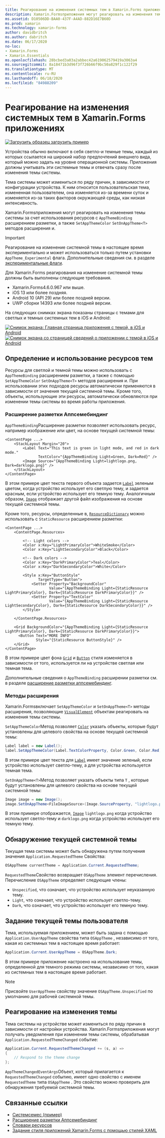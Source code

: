 ```yaml
---
title: Реагирование на изменения системных тем в Xamarin.Forms приложениях
description: Xamarin.Formsприложения могут реагировать на изменения темы операционной системы с помощью типа Онаппсеме и расширения разметки DynamicResource.
ms.assetid: D10506DD-BAA0-437F-A4AD-882D16E7B60D
ms.prod: xamarin
ms.technology: xamarin-forms
author: davidbritch
ms.author: dabritch
ms.date: 06/17/2020
no-loc:
- Xamarin.Forms
- Xamarin.Essentials
ms.openlocfilehash: 28bcbed3a03a2abbec42a619062579419a3063a4
ms.sourcegitcommit: 8a18471b3d96f3f726b66f9bc50a829f1c122f29
ms.translationtype: MT
ms.contentlocale: ru-RU
ms.lasthandoff: 06/18/2020
ms.locfileid: "84988209"
---
```

# <a name="respond-to-system-theme-changes-in-xamarinforms-applications"></a>Реагирование на изменения системных тем в Xamarin.Forms приложениях

[![Загрузить образец](~/media/shared/download.png) загрузить пример](https://docs.microsoft.com/samples/xamarin/xamarin-forms-samples/userinterface-systemthemesdemo/)

Устройства обычно включают в себя светло-и темные темы, каждый из которых ссылается на широкий набор предпочтений внешнего вида, который можно задать на уровне операционной системы. Приложения должны учитывать эти системные темы и отвечать сразу после изменения темы системы.

Тема системы может измениться по ряду причин, в зависимости от конфигурации устройства. К ним относится пользовательская тема, измененная пользователем, она изменяется из-за времени суток и изменяется из-за таких факторов окружающей среды, как низкая интенсивность.

Xamarin.Formsприложения могут реагировать на изменения темы системы за счет использования ресурсов с `AppThemeBinding` расширением разметки, а также `SetAppThemeColor` `SetOnAppTheme<T>` методов расширения и.

> [!IMPORTANT]
> Реагирование на изменение системной темы в настоящее время экспериментально и может использоваться только путем установки `AppTheme_Experimental` флага. Дополнительные сведения см. в разделе [экспериментальные флаги](~/xamarin-forms/internals/experimental-flags.md).

Для Xamarin.Forms реагирования на изменение системной темы должны быть выполнены следующие требования.

- Xamarin.Forms4.6.0.967 или выше.
- iOS 13 или более поздняя.
- Android 10 (API 29) или более поздней версии.
- UWP сборки 14393 или более поздней версии.

На следующих снимках экрана показаны страницы с темами для светлых и темных системных тем в iOS и Android:

[![Снимок экрана: Главная страница приложения с темой, в iOS и Android](system-theme-changes-images/main-page-both-themes.png "Главная страница приложения с темой")](system-theme-changes-images/main-page-both-themes-large.png#lightbox "Главная страница приложения с темой") 
 [ ![Снимок экрана со страницей сведений о приложении с темой в iOS и Android](system-theme-changes-images/detail-page-both-themes.png "Страница сведений о приложении с темой")](system-theme-changes-images/detail-page-both-themes-large.png#lightbox "Страница сведений о приложении с темой")

## <a name="define-and-consume-theme-resources"></a>Определение и использование ресурсов тем

Ресурсы для светлой и темной темы можно использовать с `AppThemeBinding` расширением разметки, а также с помощью `SetAppThemeColor` `SetOnAppTheme<T>` методов расширения и. При использовании этих подходов ресурсы автоматически применяются в зависимости от значения текущей системной темы. Кроме того, объекты, использующие эти ресурсы, автоматически обновляются при изменении темы системы во время работы приложения.

### <a name="appthemebinding-markup-extension"></a>Расширение разметки Аппсемебиндинг

`AppThemeBinding`Расширение разметки позволяет использовать ресурс, например изображение или цвет, на основе текущей системной темы:

```xaml
<ContentPage ...>
    <StackLayout Margin="20">
        <Label Text="This text is green in light mode, and red in dark mode."
               TextColor="{AppThemeBinding Light=Green, Dark=Red}" />
        <Image Source="{AppThemeBinding Light=lightlogo.png, Dark=darklogo.png}" />
    </StackLayout>
</ContentPage>
```

В этом примере цвет текста первого объекта задается [`Label`](xref:Xamarin.Forms.Label) зеленым цветом, когда устройство использует его светлую тему, и задается красным, если устройство использует его темную тему. Аналогичным образом, [`Image`](xref:Xamarin.Forms.Image) отображает другой файл изображения на основе текущей системной темы.

Кроме того, ресурсы, определенные в, [`ResourceDictionary`](xref:Xamarin.Forms.ResourceDictionary) можно использовать с `StaticResource` расширением разметки:

```xaml
<ContentPage ...>
    <ContentPage.Resources>

        <!-- Light colors -->
        <Color x:Key="LightPrimaryColor">WhiteSmoke</Color>
        <Color x:Key="LightSecondaryColor">Black</Color>

        <!-- Dark colors -->
        <Color x:Key="DarkPrimaryColor">Teal</Color>
        <Color x:Key="DarkSecondaryColor">White</Color>

        <Style x:Key="ButtonStyle"
               TargetType="Button">
            <Setter Property="BackgroundColor"
                    Value="{AppThemeBinding Light={StaticResource LightPrimaryColor}, Dark={StaticResource DarkPrimaryColor}}" />
            <Setter Property="TextColor"
                    Value="{AppThemeBinding Light={StaticResource LightSecondaryColor}, Dark={StaticResource DarkSecondaryColor}}" />
        </Style>

    </ContentPage.Resources>

    <Grid BackgroundColor="{AppThemeBinding Light={StaticResource LightPrimaryColor}, Dark={StaticResource DarkPrimaryColor}}">
      <Button Text="MORE INFO"
              Style="{StaticResource ButtonStyle}" />
    </Grid>    
</ContentPage>    
```

В этом примере цвет фона [`Grid`](xref:Xamarin.Forms.Grid) и [`Button`](xref:Xamarin.Forms.Button) стиля изменяется в зависимости от того, используется ли на устройстве светлая или темная тема.

Дополнительные сведения о `AppThemeBinding` расширении разметки см. в разделе [расширение разметки аппсемебиндинг](~/xamarin-forms/xaml/markup-extensions/consuming.md#appthemebinding-markup-extension).

### <a name="extension-methods"></a>Методы расширения

Xamarin.Formsвключает `SetAppThemeColor` и `SetOnAppTheme<T>` методы расширения, позволяющие [`VisualElement`](xref:Xamarin.Forms.VisualElement) объектам реагировать на изменения темы системы.

`SetAppThemeColor`Метод позволяет [`Color`](xref:Xamarin.Forms.Color) указать объекты, которые будут установлены для целевого свойства на основе текущей системной темы:

```csharp
Label label = new Label();
label.SetAppThemeColor(Label.TextColorProperty, Color.Green, Color.Red);
```

В этом примере цвет текста для [`Label`](xref:Xamarin.Forms.Label) имеет значение зеленый, если устройство использует светло-тему, а для устройства используется темная тема.

`SetOnAppTheme<T>`Метод позволяет указать объекты типа `T` , которые будут установлены для целевого свойства на основе текущей системной темы:

```csharp
Image image = new Image();
image.SetOnAppTheme<FileImageSource>(Image.SourceProperty, "lightlogo.png", "darklogo.png");
```

В этом примере отображается, [`Image`](xref:Xamarin.Forms.Image) `lightlogo.png` когда устройство использует светло-тему и `darklogo.png` когда устройство использует его темную тему.

## <a name="detect-the-current-system-theme"></a>Обнаружение текущей системной темы

Текущая тема системы может быть обнаружена путем получения значения `Application.RequestedTheme` Свойства:

```csharp
OSAppTheme currentTheme = Application.Current.RequestedTheme;
```

`RequestedTheme`Свойство возвращает `OSAppTheme` элемент перечисления. Перечисление `OSAppTheme` определяет следующие члены:

- `Unspecified`, что означает, что устройство использует неуказанную тему.
- `Light`, что означает, что устройство использует светло-тему.
- `Dark`, что означает, что устройство использует его темную тему.

## <a name="set-the-current-user-theme"></a>Задание текущей темы пользователя

Тема, используемая приложением, может быть задана с помощью `Application.UserAppTheme` свойства типа `OSAppTheme` , независимо от того, какая из системных тем в настоящее время работает:

```csharp
Application.Current.UserAppTheme = OSAppTheme.Dark;
```

В этом примере приложение настроено на использование темы, определенной для темного режима системы, независимо от того, какая из системных тем в настоящее время работает.

> [!NOTE]
> Присвойте `UserAppTheme` свойству значение `OSAppTheme.Unspecified` по умолчанию для рабочей системной темы.

## <a name="react-to-theme-changes"></a>Реагирование на изменения темы

Тема системы на устройстве может измениться по ряду причин в зависимости от настройки устройства. Xamarin.Formsприложения могут получать уведомления при изменении темы системы, обрабатывая `Application.RequestedThemeChanged` событие:

```csharp
Application.Current.RequestedThemeChanged += (s, a) =>
{
    // Respond to the theme change
};
```

`AppThemeChangedEventArgs`Объект, который прилагается к `RequestedThemeChanged` событию, имеет одно свойство с именем `RequestedTheme` типа `OSAppTheme` . Это свойство можно проверить для обнаружения требуемой системной темы.

## <a name="related-links"></a>Связанные ссылки

- [Системсемес (пример)](https://docs.microsoft.com/samples/xamarin/xamarin-forms-samples/userinterface-systemthemesdemo/)
- [Расширение разметки Аппсемебиндинг](~/xamarin-forms/xaml/markup-extensions/consuming.md#appthemebinding-markup-extension)
- [Словари ресурсов](~/xamarin-forms/xaml/resource-dictionaries.md)
- [Задание стиля приложений Xamarin.Forms с помощью стилей XAML](~/xamarin-forms/user-interface/styles/xaml/index.md)
